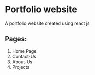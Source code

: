 

# Portfolio website

A portfolio website created using react js

## Pages:

1. Home Page
2. Contact-Us
3. About-Us
4. Projects
